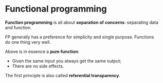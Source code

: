 # Functional programming

**Function programming** is all about **separation of concerns**: separating data and function.

FP generally has a preference for simplicity and single purpose. Functions do one thing very well.

Above is in essence a **pure function**:

- Given the same input you always get the same output;
- There are no side effects.

The first principle is also called **referential transparency**.
